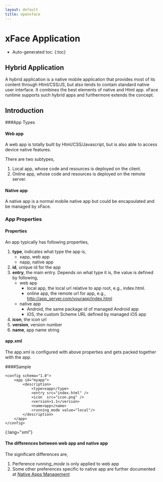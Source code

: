 ```yaml
---
layout: default
title: openxface
---
```



# xFace Application

* Auto-generated toc:
{:toc}

## Hybrid Application
A hybrid application is a native mobile application that provides most of its content through Html/CSS/JS, but also tends to contain standard native user interface. It combines the best elements of native and Html app. xFace runtime supports such hybrid apps and furthermore extends the concept.

## Introduction

###App Types

#### Web app
A web app is totally built by Html/CSS/Javascript, but is also able to access device native features.

There are two subtypes,

1. Local app, whose code and resources is deployed on the client.
2. Online app, whose code and resources is deployed on the remote server.

#### Native app
A native app is a normal mobile native app but could be encapsulated and be managed by xFace.

### App Properties

#### Properties

An app typically has following properties,

1. **type**, indicates what type the app is,
   * xapp, web app
   * napp, native app
2. **id**, unique id for the app
3. **entry**, the main entry. Depends on what type it is, the value is defined by following,
   * web app
      * local app, the local url relative to app root, e.g., index.html.
      * online app, the remote url for app, e.g., http://app_server.com/yourapp/index.html
   * native app
      * Android, the same package id of managed Android app
      * iOS, the custom Scheme URL defined by managed iOS app
4. **icon**, the icon url
5. **version**, version number
6. **name**, app name string


#### app.xml
The app.xml is configured with above properties and gets packed together with the app.

####Sample

    <config schema="1.0">
        <app id="myapp">
            <description>
                <type>xapp</type>
                <entry src="index.html" />
                <icon  src="icon.png" />
                <version>1.1</version>
                <name>app</name>
                <running_mode value="local"/>
            </description>
        </app>
    </config>
{:lang="xml"}

#### The differences between web app and native app
The significant differences are,

1. Perference *running_mode* is only applied to web app
2. Some other preferences specific to native app are further documented at [Native Apps Management](www.polyvi.net:8012/doc/guide/xface/ams/native_apps_management.md)
